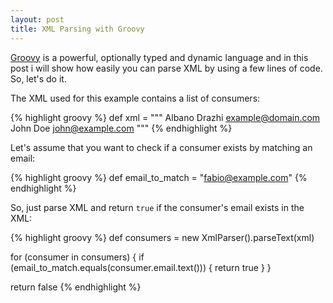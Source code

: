```yaml
---
layout: post
title: XML Parsing with Groovy
---
```


[Groovy](http://www.groovy-lang.org) is a powerful, optionally typed and dynamic language and in this post i will show how easily you can parse XML by using a few lines of code. So, let's do it.

The XML used for this example contains a list of consumers:

{% highlight groovy %}
def xml = """
<consumers>
    <consumer>
        <name>Albano Drazhi</name>
        <email>example@domain.com</email>
    </consumer>
    <consumer>
        <name>John Doe</name>
        <email>john@example.com</email>
    </consumer>
</consumers>
"""
{% endhighlight %}

Let's assume that you want to check if a consumer exists by matching an email:

{% highlight groovy %}
def email_to_match = "fabio@example.com"
{% endhighlight %}

So, just parse XML and return `true` if the consumer's email exists in the XML:

{% highlight groovy %}
def consumers = new XmlParser().parseText(xml)

for (consumer in consumers) {
    if (email_to_match.equals(consumer.email.text())) {
        return true
    }
}

return false
{% endhighlight %}
